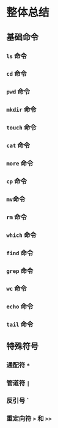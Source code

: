 # 整体总结

## 基础命令

### `ls` 命令

### `cd` 命令

### `pwd` 命令

### `mkdir` 命令

### `touch` 命令

### `cat` 命令

### `more` 命令

### `cp` 命令

### `mv`命令

### `rm` 命令

### `which` 命令

### `find` 命令

### `grep` 命令

### `wc` 命令

### `echo` 命令

### `tail` 命令

## 特殊符号

### 通配符 `*`

### 管道符 `|`

### 反引号 `

### 重定向符 `>` 和 `>>`

